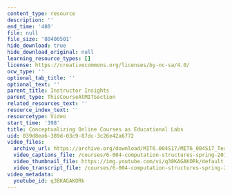 ```yaml
---
content_type: resource
description: ''
end_time: '480'
file: null
file_size: '80400501'
hide_download: true
hide_download_original: null
learning_resource_types: []
license: https://creativecommons.org/licenses/by-nc-sa/4.0/
ocw_type: ''
optional_tab_title: ''
optional_text: ''
parent_title: Instructor Insights
parent_type: ThisCourseAtMITSection
related_resources_text: ''
resource_index_text: ''
resourcetype: Video
start_time: '398'
title: Conceptualizing Online Courses as Educational Labs
uid: 039d8ea6-389d-03c9-87dc-3c26e42a6772
video_files:
  archive_url: https://archive.org/download/MIT6.004S17/MIT6_004S17_Terman_Interview_300k.mp4
  video_captions_file: /courses/6-004-computation-structures-spring-2017/fa07a3c6e77a5535bd563b6373fa33f4_q38KAGAKORk.vtt
  video_thumbnail_file: https://img.youtube.com/vi/q38KAGAKORk/default.jpg
  video_transcript_file: /courses/6-004-computation-structures-spring-2017/e5febd3d19f12db09ae85b46089eb0f8_q38KAGAKORk.pdf
video_metadata:
  youtube_id: q38KAGAKORk
---
```

